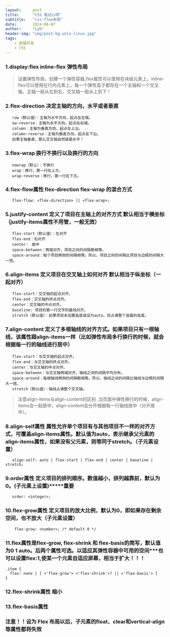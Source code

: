 ```yaml
---
layout:     post
title:      "CSS 笔记心得"
subtitle:   "css-flex布局"
date:       2024-06-07
author:     "Lyb"
header-img: "img/post-bg-unix-linux.jpg"
tags:
    - 前端开发
    - CSS
---
```


### 1.display:flex inline-flex 弹性布局

 > 设置弹性布局，创建一个弹性容器,flex属性可以使用在块级元素上，inline-flex可以使用在行内元素上，每一个弹性盒子都存在一个主轴和一个交叉轴，主轴一般从左到右，交叉轴一般从上到下！

### 2.flex-direction 决定主轴的方向，水平或者垂直 

 ````
    row（默认值）：主轴为水平方向，起点在左端。
    ow-reverse：主轴为水平方向，起点在右端。
    column：主轴为垂直方向，起点在上沿。
    column-reverse：主轴为垂直方向，起点在下沿。
    如果主轴垂直，那么交叉轴自然就是水平！

 ````
### 3.flex-wrap 换行不换行以及换行的方向

 ````
    nowrap（默认）：不换行
    wrap：换行，第一行在上方。
    wrap-reverse：换行，第一行在下方。

 ````
### 4.flex-flow属性  flex-direction flex-wrap 的混合方式

 ````
    flex-flow: <flex-direction> || <flex-wrap>;
 ````
### 5.justify-content 定义了项目在主轴上的对齐方式 默认相当于横坐标 （justify-items属性不用管，一般无效）

 ````
    flex-start（默认值）：左对齐
    flex-end：右对齐
    center： 居中
    space-between：两端对齐，项目之间的间隔都相等。
    space-around：每个项目两侧的间隔相等。所以，项目之间的间隔比项目与边框的间隔大一倍。
 ````

### 6.align-items 定义项目在交叉轴上如何对齐 默认相当于纵坐标（一起对齐）

 ````
    flex-start：交叉轴的起点对齐。
    flex-end：交叉轴的终点对齐。
    center：交叉轴的中点对齐。
    baseline: 项目的第一行文字的基线对齐。
    stretch（默认值）：如果项目未设置高度或设为auto，将占满整个容器的高度。

 ````
### 7.align-content 定义了多根轴线的对齐方式。如果项目只有一根轴线，该属性跟align-items一样（比如弹性布局多行换行的时候，就会根据每一行的轴线进行居中）

 ````
    flex-start：与交叉轴的起点对齐。
    flex-end：与交叉轴的终点对齐。
    center：与交叉轴的中点对齐。
    space-between：与交叉轴两端对齐，轴线之间的间隔平均分布。
    space-around：每根轴线两侧的间隔都相等。所以，轴线之间的间隔比轴线与边框的间隔大一倍。
    stretch（默认值）：轴线占满整个交叉轴。

 ````
> 注意align-items与align-content的区别 ,当页面中弹性换行的时候，align-items会一起居中，align-content会分开根据每一行轴线居中（分开居中）。

### 8.align-self属性 属性允许单个项目有与其他项目不一样的对齐方式，可覆盖align-items属性。默认值为auto，表示继承父元素的align-items属性，如果没有父元素，则等同于stretch。（子元素设置）

 ````
    align-self: auto | flex-start | flex-end | center | baseline | stretch;
 ````

### 9.order属性 定义项目的排列顺序。数值越小，排列越靠前，默认为0。(子元素上设置)*****重要

 ````
    order: <integer>;
 ````

### 10.flex-grow属性  定义项目的放大比例，默认为0，即如果存在剩余空间，也不放大（子元素设置） 
 
````
    flex-grow: <number>; /* default 0 */
````
 



### 11.flex属性是flex-grow, flex-shrink 和 flex-basis的简写，默认值为0 1 auto。后两个属性可选。以适应其弹性容器中可用的空间***也可以设置flex:1,使某一个元素自适应屏幕，相当于扩大！！！

````
.item {
  flex: none | [ <'flex-grow'> <'flex-shrink'>? || <'flex-basis'> ]
}
````
 ### 12.flex-shrink属性 缩小

 ### 13.flex-basis属性


 ### 注意！！设为 Flex 布局以后，子元素的float、clear和vertical-align等属性都将失效

